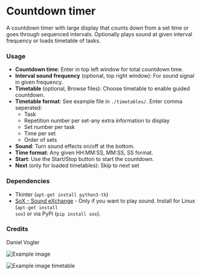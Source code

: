 # Countdown timer

A countdown timer with large display that counts down from a set time or goes through sequenced intervals. Optionally plays sound at given interval frequency or loads timetable of tasks.

### Usage
- **Countdown time**: Enter in top left window for total countdown time.
- **Interval sound frequency** (optional, top right window): For sound signal in given frequency. 
- **Timetable** (optional, Browse files): Choose timetable to enable guided countdown. 
- **Timetable format**: See example file in <code>./timetables/</code>. Enter comma seperated:
  - Task
  - Repetition number per set-any extra information to display
  - Set number per task
  - Time per set
  - Order of sets
- **Sound**: Turn sound effects on/off at the bottom. 
- **Time format**: Any given HH:MM:SS, MM:SS, SS format. 
- **Start**: Use the Start/Stop button to start the countdown.
- **Next** (only for loaded timetables): Skip to next set

### Dependencies
- Tkinter (<code>apt-get install python3-tk</code>)
- [SoX - Sound eXchange](http://sox.sourceforge.net/) - Only if you want to play sound. 
Install for Linux (<code>apt-get install sox</code>) or via PyPi (<code>pip install sox</code>).

### Credits 
Daniel Vogler



![Example image](/images/countdown_example.png "Example of countdown")

![Example image timetable](/images/countdown_example_timetable.png "Example of timetable use")

